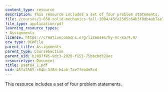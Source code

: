 ```yaml
---
content_type: resource
description: This resource includes a set of four problem statements.
file: /courses/1-050-solid-mechanics-fall-2004/45fa2505c64b3f8db4ab7ae7fea4e8cd_pset04_1.pdf
file_type: application/pdf
learning_resource_types:
- Assignments
license: https://creativecommons.org/licenses/by-nc-sa/4.0/
ocw_type: OCWFile
parent_title: Assignments
parent_type: CourseSection
parent_uid: b2807f85-9dc3-2920-f155-75bbcbd328ec
resourcetype: Document
title: pset04_1.pdf
uid: 45fa2505-c64b-3f8d-b4ab-7ae7fea4e8cd
---
```

This resource includes a set of four problem statements.